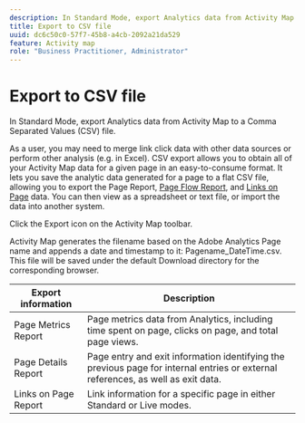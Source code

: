 ```yaml
---
description: In Standard Mode, export Analytics data from Activity Map to a Comma Separated Values (CSV) file.
title: Export to CSV file
uuid: dc6c50c0-57f7-45b8-a4cb-2092a21da529
feature: Activity map
role: "Business Practitioner, Administrator"
---
```


# Export to CSV file

In Standard Mode, export Analytics data from Activity Map to a Comma Separated Values (CSV) file.

As a user, you may need to merge link click data with other data sources or perform other analysis (e.g. in Excel). CSV export allows you to obtain all of your Activity Map data for a given page in an easy-to-consume format. It lets you save the analytic data generated for a page to a flat CSV file, allowing you to export the Page Report, [Page Flow Report](/help/analyze/activity-map/activitymap-page-flow.md), and [Links on Page](/help/analyze/activity-map/activitymap-links-report.md) data. You can then view as a spreadsheet or text file, or import the data into another system.

Click the Export icon on the Activity Map toolbar.

Activity Map generates the filename based on the Adobe Analytics Page name and appends a date and timestamp to it: Pagename_DateTime.csv. This file will be saved under the default Download directory for the corresponding browser.

|  Export information  | Description  |
|---|---|
|  Page Metrics Report  | Page metrics data from Analytics, including time spent on page, clicks on page, and total page views.  |
|  Page Details Report  | Page entry and exit information identifying the previous page for internal entries or external references, as well as exit data.  |
|  Links on Page Report  | Link information for a specific page in either Standard or Live modes.  |
